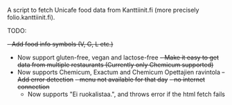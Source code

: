 A script to fetch Unicafe food data from Kanttiinit.fi (more precisely folio.kanttiinit.fi).

TODO:

~~- Add food info symbols (V, G, L etc.)~~
- Now support gluten-free, vegan and lactose-free
~~- Make it easy to get data from multiple restaurants (Currently only Chemicum supported)~~
- Now supports Chemicum, Exactum and Chemicum Opettajien ravintola
~~- Add error detection~~
    ~~- menu not available for that day~~
    ~~- no internet connection~~
    - Now supports "Ei ruokalistaa.", and throws error if the html fetch fails
